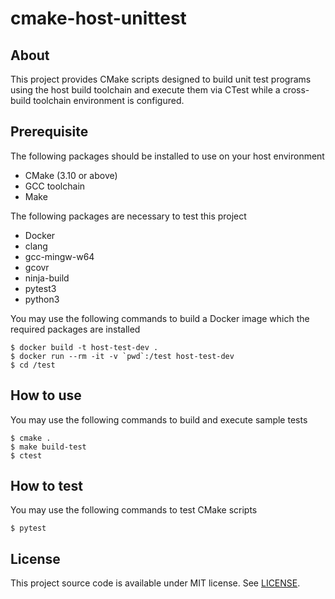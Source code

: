 # cmake-host-unittest

## About

This project provides CMake scripts designed to build unit test programs using the host build toolchain and execute them via CTest while a cross-build toolchain environment is configured.


## Prerequisite

The following packages should be installed to use on your host environment

- CMake (3.10 or above)
- GCC toolchain
- Make

The following packages are necessary to test this project

- Docker
- clang
- gcc-mingw-w64
- gcovr
- ninja-build
- pytest3
- python3

You may use the following commands to build a Docker image which the required packages are installed

    $ docker build -t host-test-dev .
    $ docker run --rm -it -v `pwd`:/test host-test-dev
    $ cd /test


## How to use

You may use the following commands to build and execute sample tests

    $ cmake .
    $ make build-test
    $ ctest


## How to test

You may use the following commands to test CMake scripts

    $ pytest


## License

This project source code is available under MIT license. See [LICENSE](LICENSE).
